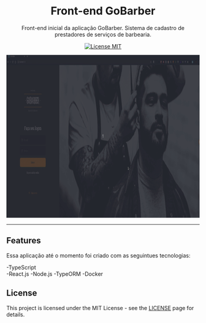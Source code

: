 <h1 align="center">
<br>   
<br>
Front-end GoBarber 
</h1>    

<p align="center">Front-end inicial da aplicação GoBarber. Sistema de cadastro de prestadores de serviços de barbearia.</p>

<p align="center">
  <a href="https://opensource.org/licenses/MIT">
    <img src="https://img.shields.io/badge/License-MIT-blue.svg" alt="License MIT">
  </a> 
</p>   
 
[//]: # (Add your gifs/images here:) 
<div> 
  <img src="/Front-end/prev/gif-prev.gif" alt="demo" height="425">
</div> 

<hr />

 

## Features
[//]: # 

Essa aplicação até o momento foi criado com as seguintues tecnologias:

-TypeScript  
-React.js
-Node.js
-TypeORM
-Docker 

      
   
## License

This project is licensed under the MIT License - see the [LICENSE](https://opensource.org/licenses/MIT) page for details.
